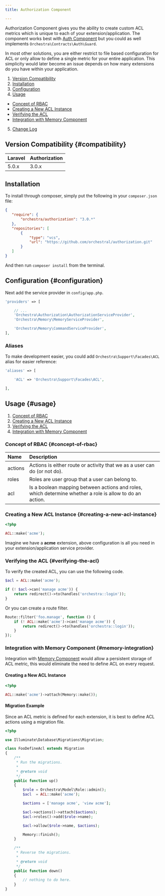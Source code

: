 ```yaml
---
title: Authorization Component

---
```


Authorization Component gives you the ability to create custom ACL metrics which is unique to each of your extension/application. The component works best with [Auth Component]({doc-url}/components/auth) but you could as well implements `Orchestra\Contracts\Auth\Guard`.

In most other solutions, you are either restrict to file based configuration for ACL or only allow to define a single metric for your entire application. This simplicity would later become an issue depends on how many extensions do you have within your application.

1. [Version Compatibility](#compatibility)
2. [Installation](#installation)
3. [Configuration](#configuration)
4. [Usage](#usage)
  - [Concept of RBAC](#concept-of-rbac)
  - [Creating a New ACL Instance](#creating-a-new-acl-instance)
  - [Verifying the ACL](#verifying-the-acl)
  - [Integration with Memory Component](#memory-integration)
5. [Change Log]({doc-url}/components/auth/changes#v3-0)

## Version Compatibility {#compatibility}

Laravel    | Authorization
:----------|:----------
 5.0.x     | 3.0.x

 ## Installation

 To install through composer, simply put the following in your `composer.json` file:

 ```json
 {
    "require": {
        "orchestra/authorization": "3.0.*"
    },
    "repositories": [
        {
            "type": "vcs",
            "url": "https://github.com/orchestral/authorization.git"
        }
    ]
}
```

And then run `composer install` from the terminal.

## Configuration {#configuration}

Next add the service provider in `config/app.php`.

```php
'providers' => [

    // ...
    'Orchestra\Authorization\AuthorizationServiceProvider',
    'Orchestra\Memory\MemoryServiceProvider',

    'Orchestra\Memory\CommandServiceProvider',
],
```

### Aliases

To make development easier, you could add `Orchestra\Support\Facades\ACL` alias for easier reference:

```php
'aliases' => [

    'ACL' => 'Orchestra\Support\Facades\ACL',

],
```

## Usage {#usage}

1. [Concept of RBAC](#concept-of-rbac)
2. [Creating a New ACL Instance](#creating-a-new-acl-instance)
3. [Verifying the ACL](#verifying-the-acl)
4. [Integration with Memory Component](#memory-integration)

### Concept of RBAC {#concept-of-rbac}

Name     | Description
:--------|:-----------------------
actions  | Actions is either route or activity that we as a user can do (or not do).
roles    | Roles are user group that a user can belong to.
acl      | Is a boolean mapping between actions and roles, which determine whether a role is allow to do an action.

### Creating a New ACL Instance {#creating-a-new-acl-instance}

```php
<?php

ACL::make('acme');
```

Imagine we have a **acme** extension, above configuration is all you need in your extension/application service provider.

### Verifying the ACL {#verifying-the-acl}

To verify the created ACL, you can use the following code.

```php
$acl = ACL::make('acme');

if (! $acl->can('manage acme')) {
    return redirect()->to(handles('orchestra::login'));
}
```

Or you can create a route filter.

```php
Route::filter('foo.manage', function () {
    if (! ACL::make('acme')->can('manage acme')) {
        return redirect()->to(handles('orchestra::login'));
    }
});
```

### Integration with Memory Component {#memory-integration}

Integration with [Memory Component]({doc-url}/components/memory}) would allow a persistent storage of ACL metric, this would eliminate the need to define ACL on every request.

#### Creating a New ACL Instance

```php
<?php

ACL::make('acme')->attach(Memory::make());
```

#### Migration Example

Since an ACL metric is defined for each extension, it is best to define ACL actions using a migration file.

```php
<?php

use Illuminate\Database\Migrations\Migration;

class FooDefineAcl extends Migration
{
    /**
     * Run the migrations.
     *
     * @return void
     */
    public function up()
    {
        $role = Orchestra\Model\Role::admin();
        $acl  = ACL::make('acme');

        $actions = ['manage acme', 'view acme'];

        $acl->actions()->attach($actions);
        $acl->roles()->add($role->name);

        $acl->allow($role->name, $actions);

        Memory::finish();
    }

    /**
     * Reverse the migrations.
     *
     * @return void
     */
    public function down()
    {
        // nothing to do here.
    }
}
```
